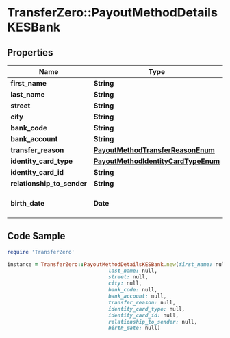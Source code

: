 # TransferZero::PayoutMethodDetailsKESBank

## Properties

Name | Type | Description | Notes
------------ | ------------- | ------------- | -------------
**first_name** | **String** |  | 
**last_name** | **String** |  | 
**street** | **String** |  | 
**city** | **String** |  | [optional] 
**bank_code** | **String** |  | 
**bank_account** | **String** |  | 
**transfer_reason** | [**PayoutMethodTransferReasonEnum**](PayoutMethodTransferReasonEnum.md) |  | 
**identity_card_type** | [**PayoutMethodIdentityCardTypeEnum**](PayoutMethodIdentityCardTypeEnum.md) |  | 
**identity_card_id** | **String** |  | 
**relationship_to_sender** | **String** |  | [optional] 
**birth_date** | **Date** | Date of birth of recipient | [optional] 

## Code Sample

```ruby
require 'TransferZero'

instance = TransferZero::PayoutMethodDetailsKESBank.new(first_name: null,
                                 last_name: null,
                                 street: null,
                                 city: null,
                                 bank_code: null,
                                 bank_account: null,
                                 transfer_reason: null,
                                 identity_card_type: null,
                                 identity_card_id: null,
                                 relationship_to_sender: null,
                                 birth_date: null)
```



